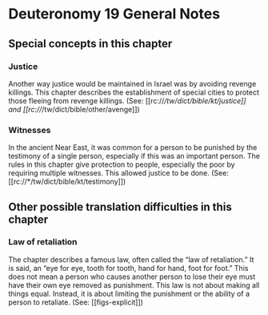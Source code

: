 # Deuteronomy 19 General Notes
## Special concepts in this chapter

### Justice
Another way justice would be maintained in Israel was by avoiding revenge killings. This chapter describes the establishment of special cities to protect those fleeing from revenge killings. (See: [[rc://*/tw/dict/bible/kt/justice]] and [[rc://*/tw/dict/bible/other/avenge]])

### Witnesses
In the ancient Near East, it was common for a person to be punished by the testimony of a single person, especially if this was an important person. The rules in this chapter give protection to people, especially the poor by requiring multiple witnesses. This allowed justice to be done. (See: [[rc://*/tw/dict/bible/kt/testimony]])

## Other possible translation difficulties in this chapter

### Law of retaliation
The chapter describes a famous law, often called the “law of retaliation.” It is said, an “eye for eye, tooth for tooth, hand for hand, foot for foot.” This does not mean a person who causes another person to lose their eye must have their own eye removed as punishment. This law is not about making all things equal. Instead, it is about limiting the punishment or the ability of a person to retaliate. (See: [[figs-explicit]])